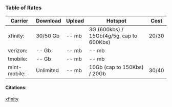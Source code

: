 ### Table of Rates

| Carrier        | Download       | Upload    | Hotspot       | Cost |
| ---           | --------        | ---       |  ---          |  ---    | 
| xfinity:          | 30/50 Gb    | -- mb     | 3G (600kbs) / 15Gb(4g/5g, cap to 600Kbs) | $20/$30 |
| verizon:          |  -- Gb         | -- mb     | -- mb      |  |
| tmobile:          |  -- Gb         | -- mb     | -- mb      |  |
| mint-mobile:      | Unlimited   | -- mb  | 10Gb (cap to 150Kbs) / 20Gb  | $30/$40 |

#### Citations:
[xfinity](https://www.xfinity.com/digital/offers/)